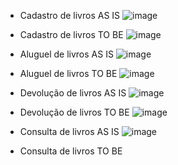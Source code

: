 
* Cadastro de livros AS IS
![image](https://github.com/ICEI-PUC-Minas-PMV-SI/pmv-si-2023-2-pe2-t2-e-library/assets/88101545/7a4df678-2639-4e90-9f18-a6c4aa117f08)

* Cadastro de livros TO BE
![image](https://github.com/ICEI-PUC-Minas-PMV-SI/pmv-si-2023-2-pe2-t2-e-library/assets/88101545/ea60af03-7519-41d7-b6b1-d917cbf0793b)


* Aluguel de livros AS IS
![image](https://github.com/ICEI-PUC-Minas-PMV-SI/pmv-si-2023-2-pe2-t2-e-library/assets/88101545/49b4b263-b5b7-41f5-bf1b-fd1f353b4c2e)


* Aluguel de livros TO BE
![image](https://github.com/ICEI-PUC-Minas-PMV-SI/pmv-si-2023-2-pe2-t2-e-library/assets/88101545/ca5a82f4-853f-4eff-9ad6-99898894d506)

 
* Devolução de livros AS IS
![image](https://github.com/ICEI-PUC-Minas-PMV-SI/pmv-si-2023-2-pe2-t2-e-library/assets/88101545/0d99ffca-cd48-4bec-8e17-f8f4f1fe27de)

* Devolução de livros TO BE
![image](https://github.com/ICEI-PUC-Minas-PMV-SI/pmv-si-2023-2-pe2-t2-e-library/assets/88101545/2aa1e544-1e9e-4780-ab06-95368c0b3669)


* Consulta de livros AS IS
![image](https://github.com/ICEI-PUC-Minas-PMV-SI/pmv-si-2023-2-pe2-t2-e-library/assets/88101545/bb691e9e-f346-4d86-91c9-b57c84326690)

* Consulta de livros TO BE
 
